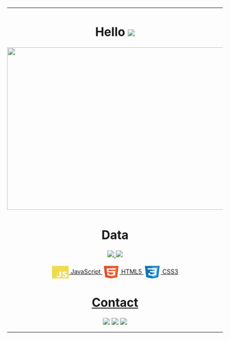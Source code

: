 <hr>

<h1 align="center">
  Hello <img src="https://raw.githubusercontent.com/kaueMarques/kaueMarques/master/hi.gif" height="30px">
</h1>

<div align="center">
  <img src="https://i.pinimg.com/originals/d4/63/f2/d463f24b0e1f3f1ce6680d601c97e6a0.gif" width="700px" height="380px" />
</div>

<h1 align="center">Data</h1>
<div align="center">
  <a href="https://github.com/daviteiixeira">
  <img height="150em" src="https://github-readme-stats.vercel.app/api?username=daviteiixeira&show_icons=true&theme=dark&include_all_commits=true&count_private=true"/>
  <img height="150em" src="https://github-readme-stats.vercel.app/api/top-langs/?username=daviteiixeira&layout=compact&langs_count=7&theme=dark"/>
</div>  

<div align="center" style="display: inline_block"><br>
  <img align="center" alt="Davi-Js" height="30" width="40" src="https://raw.githubusercontent.com/devicons/devicon/master/icons/javascript/javascript-plain.svg"> JavaScript
  <img align="center" alt="Rafa-HTML" height="30" width="40" src="https://raw.githubusercontent.com/devicons/devicon/master/icons/html5/html5-original.svg">
  HTML5
  <img align="center" alt="Rafa-CSS" height="30" width="40" src="https://raw.githubusercontent.com/devicons/devicon/master/icons/css3/css3-original.svg">
  CSS3
</div>

<h1 align="center">Contact</h1>

<div align="center">
  <a href="https://instagram.com/davi.azevdo70" target="_blank"><img src="https://img.shields.io/badge/-Instagram-%23E4405F?style=for-the-badge&logo=instagram&logoColor=white" target="_blank"></a>
  <a href = "davideazevedo72@gmail.com"><img src="https://img.shields.io/badge/-Gmail-%23333?style=for-the-badge&logo=gmail&logoColor=white" target="_blank"></a>
  <a href="https://www.linkedin.com/idavi-teixeira-219059257" target="_blank"><img src="https://img.shields.io/badge/-LinkedIn-%230077B5?style=for-the-badge&logo=linkedin&logoColor=white" target="_blank"></a> 
</div>

<hr>


